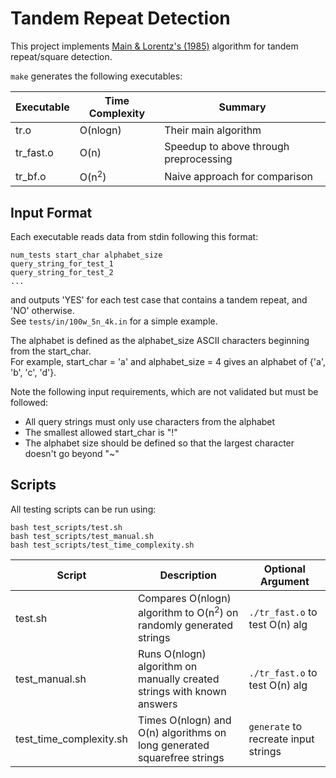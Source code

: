 # Tandem Repeat Detection

This project implements [Main & Lorentz's (1985)](https://doi.org/10.1007/978-3-642-82456-2_18
) algorithm for tandem repeat/square detection.  

`make` generates the following executables:

| Executable    | Time Complexity  | Summary |
| ------------- |------------------| --------|
| tr.o          | O(nlogn)         | Their main algorithm |
| tr_fast.o     | O(n)             | Speedup to above through preprocessing |
| tr_bf.o       | O(n<sup>2</sup>) | Naive approach for comparison |

## Input Format
Each executable reads data from stdin following this format:
```
num_tests start_char alphabet_size
query_string_for_test_1
query_string_for_test_2
...
```
and outputs 'YES' for each test case that contains a tandem repeat, and 'NO' otherwise.  
See `tests/in/100w_5n_4k.in` for a simple example.  

The alphabet is defined as the alphabet_size ASCII characters beginning from the start_char.  
For example, start_char = 'a' and alphabet_size = 4 gives an alphabet of {'a', 'b', 'c', 'd'}.

Note the following input requirements, which are not validated but must be followed:
* All query strings must only use characters from the alphabet
* The smallest allowed start_char is "!"
* The alphabet size should be defined so that the largest character doesn't go beyond "~"

## Scripts
All testing scripts can be run using:
```
bash test_scripts/test.sh
bash test_scripts/test_manual.sh
bash test_scripts/test_time_complexity.sh
```

| Script                  | Description | Optional Argument  |
| ------------------------| ------------| -------------------|
| test.sh                 | Compares O(nlogn) algorithm to O(n<sup>2</sup>) on randomly generated strings | `./tr_fast.o` to test O(n) alg |
| test_manual.sh          | Runs O(nlogn) algorithm on manually created strings with known answers  | `./tr_fast.o` to test O(n) alg |
| test_time_complexity.sh | Times O(nlogn) and O(n) algorithms on long generated squarefree strings | `generate` to recreate input strings |

